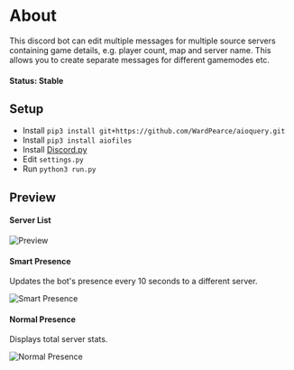 # About
This discord bot can edit multiple messages for multiple source servers containing game details, e.g. player count, map and server name. This allows you to create separate messages for different gamemodes etc.

#### Status: Stable

## Setup
- Install ``pip3 install git+https://github.com/WardPearce/aioquery.git``
- Install ``pip3 install aiofiles``
- Install [Discord.py](https://discordpy.readthedocs.io/en/rewrite/intro.html#installing)
- Edit ``settings.py``
- Run ``python3 run.py``

## Preview
#### Server List
![Preview](http://i.imgur.com/Ph9iZgR.png)

#### Smart Presence
Updates the bot's presence every 10 seconds to a different server.

![Smart Presence](https://i.imgur.com/Hb5LNaq.png)

#### Normal Presence
Displays total server stats.

![Normal Presence](https://i.imgur.com/WYsuujT.png)